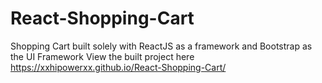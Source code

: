 # React-Shopping-Cart
Shopping Cart built solely with ReactJS as a framework and Bootstrap as the UI Framework
View the built project here https://xxhipowerxx.github.io/React-Shopping-Cart/
